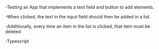 

-Testing an App that implements a text field and button to add elements.


-When clicked, the text in the input field should then be added in a list.


-Additionally, every time an item in the list is clicked, that item must be deleted.


-Typescript





